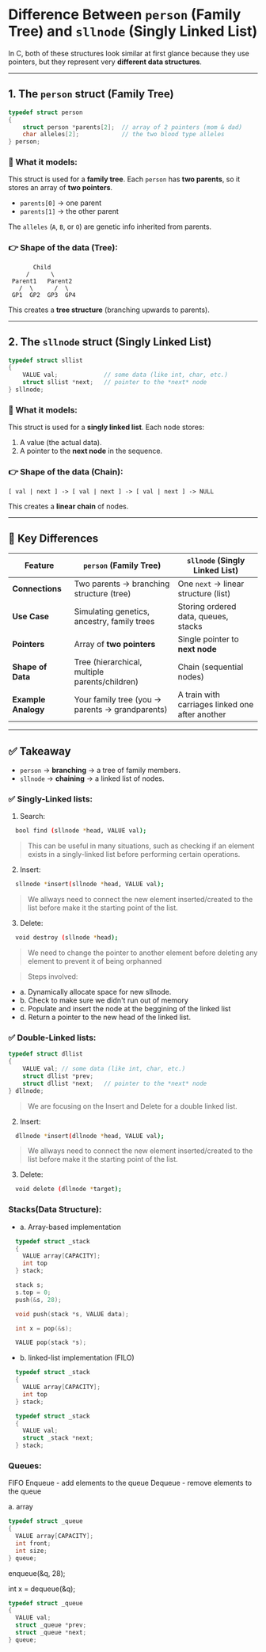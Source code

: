 # Difference Between `person` (Family Tree) and `sllnode` (Singly Linked List)

In C, both of these structures look similar at first glance because they use pointers, but they represent very **different data structures**.

---

## 1. The `person` struct (Family Tree)

```c
typedef struct person
{
    struct person *parents[2];  // array of 2 pointers (mom & dad)
    char alleles[2];            // the two blood type alleles
} person;
```

### 🔹 What it models:
This struct is used for a **family tree**.
Each `person` has **two parents**, so it stores an array of **two pointers**.

- `parents[0]` → one parent
- `parents[1]` → the other parent

The `alleles` (`A`, `B`, or `O`) are genetic info inherited from parents.

### 👉 Shape of the data (Tree):
```
       Child
     /      \
 Parent1   Parent2
   /  \      /  \
 GP1  GP2  GP3  GP4
```

This creates a **tree structure** (branching upwards to parents).

---

## 2. The `sllnode` struct (Singly Linked List)

```c
typedef struct sllist
{
    VALUE val;             // some data (like int, char, etc.)
    struct sllist *next;   // pointer to the *next* node
} sllnode;
```

### 🔹 What it models:
This struct is used for a **singly linked list**.
Each node stores:

1. A value (the actual data).
2. A pointer to the **next node** in the sequence.

### 👉 Shape of the data (Chain):
```
[ val | next ] -> [ val | next ] -> [ val | next ] -> NULL
```

This creates a **linear chain** of nodes.

---

## 🚨 Key Differences

| Feature                  | `person` (Family Tree)                         | `sllnode` (Singly Linked List) |
|--------------------------|------------------------------------------------|--------------------------------|
| **Connections**          | Two parents → branching structure (tree)       | One `next` → linear structure (list) |
| **Use Case**             | Simulating genetics, ancestry, family trees    | Storing ordered data, queues, stacks |
| **Pointers**             | Array of **two pointers**                      | Single pointer to **next node** |
| **Shape of Data**        | Tree (hierarchical, multiple parents/children) | Chain (sequential nodes) |
| **Example Analogy**      | Your family tree (you → parents → grandparents) | A train with carriages linked one after another |

---

## ✅ Takeaway

- `person` → **branching** → a tree of family members.
- `sllnode` → **chaining** → a linked list of nodes.

### ✅ Singly-Linked lists:

1. Search:

```bash
  bool find (sllnode *head, VALUE val);
```
> This can be useful in many situations, such as checking if an element exists in a singly-linked list before  performing certain operations.

2. Insert:
```bash
  sllnode *insert(sllnode *head, VALUE val);
```
> We allways need to connect the new element inserted/created to the list before make it the starting point of the list.

3. Delete:
```bash
  void destroy (sllnode *head);
```
> We need to change the pointer to another element before deleting any element to prevent it of being orphanned

> Steps involved:
- a. Dynamically allocate space for new sllnode.
- b. Check to make sure we didn't run out of memory
- c. Populate and insert the node at the beggining of the linked list
- d. Return a pointer to the new head of the linked list.

### ✅ Double-Linked lists:

```c
typedef struct dllist
{
    VALUE val; // some data (like int, char, etc.)
    struct dllist *prev;
    struct dllist *next;   // pointer to the *next* node
} dllnode;
```
> We are focusing on the Insert and Delete for a double linked list.

2. Insert:
```bash
  dllnode *insert(dllnode *head, VALUE val);
```
> We allways need to connect the new element inserted/created to the list before make it the starting point of the list.

3. Delete:
```bash
  void delete (dllnode *target);
```

### Stacks(Data Structure):

- a. Array-based implementation
```c
  typedef struct _stack
  {
    VALUE array[CAPACITY];
    int top
  } stack;
```

```c
  stack s;
  s.top = 0;
  push(&s, 28);

  void push(stack *s, VALUE data);
```
```c
  int x = pop(&s);

  VALUE pop(stack *s);

```

- b. linked-list implementation (FILO)

```c
  typedef struct _stack
  {
    VALUE array[CAPACITY];
    int top
  } stack;
```

```c
  typedef struct _stack
  {
    VALUE val;
    struct _stack *next;
  } stack;
```
### Queues:

FIFO
Enqueue - add elements to the queue
Dequeue - remove elements to the queue

a. array
```c
typedef struct _queue
{
  VALUE array[CAPACITY];
  int front;
  int size;
} queue;
```
enqueue(&q, 28);

int x = dequeue(&q);

```c
typedef struct _queue
{
  VALUE val;
  struct _queue *prev;
  struct _queue *next;
} queue;
```

